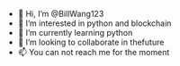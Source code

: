 - 👋 Hi, I’m @BillWang123
- 👀 I’m interested in python and blockchain
- 🌱 I’m currently learning python
- 💞️ I’m looking to collaborate in thefuture
- 📫 You can not reach me for the moment

<!---
BillWang123/BillWang123 is a ✨ special ✨ repository because its `README.md` (this file) appears on your GitHub profile.
You can click the Preview link to take a look at your changes.
--->
